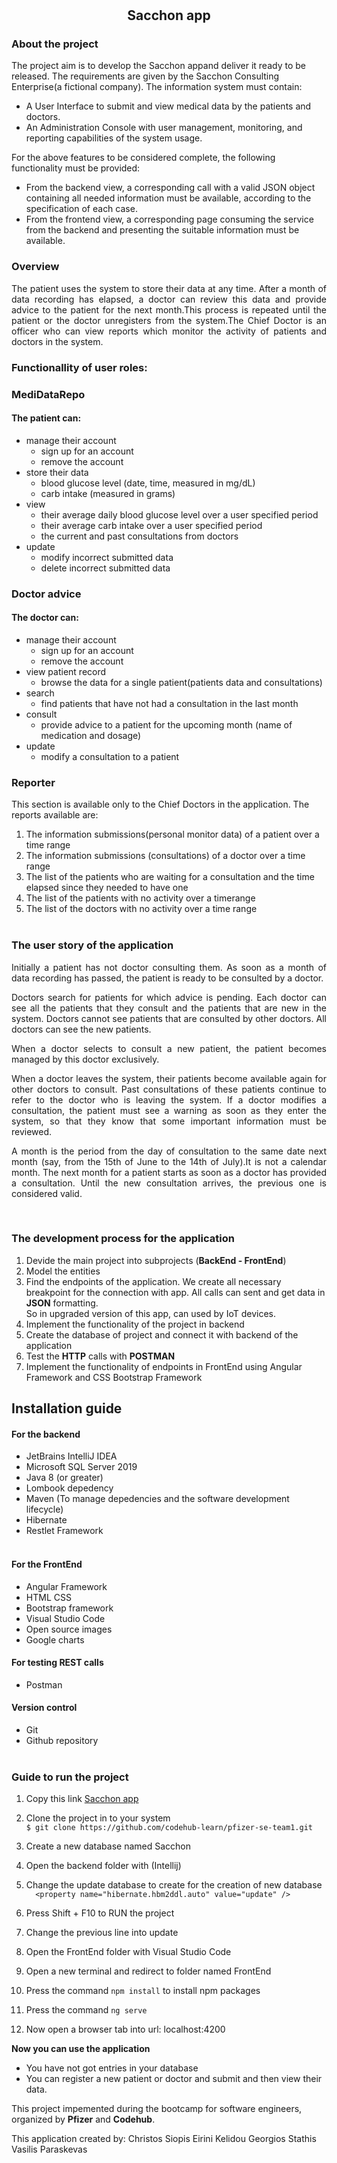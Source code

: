 #
  <h2 align="center">Sacchon app</h2>

### About the project 
The project aim is to develop the Sacchon appand deliver it ready to be released. The  requirements are  given by the Sacchon  Consulting Enterprise(a fictional company). 
The information system must contain:
 * A User  Interface  to  submit  and  view  medical  data  by  the  patients  and doctors.
 * An Administration   Console with user   management, monitoring, and reporting capabilities of the system usage.</p>

For the above features to be considered complete, the following functionality must be provided:
* From  the  backend view, a corresponding  call with a  valid  JSON  object containing  all  needed  information must  be  available,  according  to  the specification of each case.
* From the frontend view, a corresponding page consuming the service from the backend and presenting the suitable information must be available.

### Overview
<p style="text-align: justify;">The patient uses the system to store their data at any time. 
After a month of data recording  has  elapsed,  a  doctor can  review  this  data  and  provide  advice  to  the patient for the next month.This process is repeated until the patient or the doctor unregisters from the system.The Chief Doctor is an officer who can view reports which monitor the activity of patients and doctors in the system.
<br>


### Functionallity of user roles:
### **MediDataRepo** 
#### The patient can:
  - manage their account 
     - sign up for an account 
     - remove the account
 - store their data
    - blood glucose level (date, time, measured in mg/dL)
    - carb intake (measured in grams)
  - view 
     - their average daily blood glucose level over a user specified period 
     - their average carb intake over a user  specified period 
     - the current and past consultations from doctors 
  - update 
     - modify incorrect submitted data
     - delete incorrect submitted data<br>

### **Doctor advice**
#### The doctor can:
- manage their account
   - sign up for an account
   - remove the account 
- view patient record
   - browse the data for a single patient(patients data and consultations)
- search
   - find patients that have not had a consultation in the last month 
- consult
   - provide advice to a patient for the upcoming month (name of medication and dosage)
- update
   - modify a consultation to a patient


### **Reporter**
This section is available only to the Chief Doctors in the application. The reports available are:
1. The information submissions(personal monitor data) of a patient over a time range 
2. The information submissions (consultations) of a doctor over a time range
3. The list of the patients who are waiting for a consultation and the time elapsed since they needed to have one
4. The list of the patients with no activity over a timerange
5. The list of the doctors with no activity over a time range<br><br>


### The user story of the application
<p style="text-align: justify;">Initially a patient has not doctor consulting them. As soon as a month of data recording has passed, the patient is ready to be consulted by a doctor.</p>
<p style="text-align: justify;">Doctors search for patients for which advice is pending. Each doctor can see all the patients that they consult and the patients that are new in the system. Doctors cannot see patients that are consulted by other doctors. All doctors can see the new patients.</p>
<p style="text-align: justify;">When a doctor selects to consult a new patient, the patient becomes managed by this doctor exclusively.</p>
<p style="text-align: justify;">When a doctor leaves the system, their patients become available again for other doctors to consult. Past consultations of these patients continue to refer to the doctor who is leaving the system. If a doctor modifies a consultation, the patient must see a warning as soon as they enter the system, so that they know that some important information must be reviewed.</p>
<p style="text-align: justify;">A month is the period from the day of consultation to the same date next month (say, from the 15th of June to the 14th of July).It is not a calendar month. The next month for a patient starts as soon as a doctor has provided a consultation. Until the new consultation arrives, the previous one is considered valid.<p>
<br>

### The development process for the application
1. Devide the main project into subprojects (**BackEnd - FrontEnd**)
2. Model the entities
3. Find the endpoints of the application. We create all necessary breakpoint for the connection with app.
All calls can sent and get data in **JSON** formatting.<br> So in upgraded version of this app, can used by IoT devices. 
4. Implement the functionality of the project in backend
5. Create the database of project and connect it with backend of the application
6. Test the **HTTP** calls with **POSTMAN**
7. Implement the functionality of endpoints in FrontEnd using Angular Framework and CSS Bootstrap Framework<br>


## Installation guide

#### For the backend
* JetBrains IntelliJ IDEA
* Microsoft SQL Server 2019
* Java 8 (or greater)
* Lombook depedency
* Maven (To manage depedencies and the software development lifecycle)
* Hibernate
* Restlet Framework<br><br>


#### For the FrontEnd
* Angular Framework 
* HTML CSS
* Bootstrap framework
* Visual Studio Code
* Open source images
* Google charts

#### For testing REST calls
* Postman

#### Version control 
* Git
* Github repository<br><br>

### Guide to run the project 

1. Copy this link [Sacchon app](https://github.com/codehub-learn/pfizer-se-team1.git)

2. Clone the project in to your system <br>
```$ git clone https://github.com/codehub-learn/pfizer-se-team1.git ```<br>
3. Create a new database named Sacchon 
4. Open the backend folder with (Intellij)
5. Change the update database to create 
for the creation of new database<br>
```  <property name="hibernate.hbm2ddl.auto" value="update" />```</br>
6. Press Shift + F10 to RUN the project
7. Change the previous line into update 
8. Open the FrontEnd folder with Visual Studio Code  
9. Open a new terminal and redirect to folder named FrontEnd
10. Press the command ```npm install``` to install npm packages
11. Press the command ```ng serve```
12. Now open a browser tab into url: localhost:4200<br>
 
 **Now you can use the application**
* You have not got entries in your database
* You can register a new patient or doctor and submit and then view their data.<br>

This project impemented during the bootcamp for software engineers, organized by **Pfizer** and **Codehub**.

This application created by:
Christos Siopis
Eirini Kelidou
Georgios Stathis
Vasilis Paraskevas



